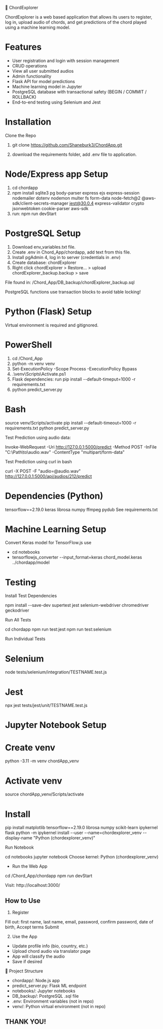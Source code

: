 🎵 ChordExplorer

ChordExplorer is a web based application that allows its users to register, log in, upload audio of chords, and get predictions of the chord played using a machine learning model.


# Features

- User registration and login with session management
- CRUD operations
- View all user submitted audios
- Admin functionality
- Flask API for model predictions
- Machine learning model in Jupyter
- PostgreSQL database with transactional safety (BEGIN / COMMIT / ROLLBACK)
- End-to-end testing using Selenium and Jest

# Installation

Clone the Repo

1. git clone https://github.com/Shaneburk3/ChordApp.git

2. download the requirements folder, add .env file to application.

# Node/Express app Setup

1. cd chordapp
2. npm install sqlite3 pg body-parser express ejs express-session nodemailer dotenv nodemon multer fs form-data node-fetch@2 @aws-sdk/client-secrets-manager jest@30.0.4 express-validator crypto jsonwebtoken cookie-parser aws-sdk
3. run: npm run devStart

# PostgreSQL Setup
1. Download env_variables.txt file.
2. Create .env in Chord_App/chordapp, add text from this file.
3. Install pgAdmin 4, log in to server (credentials in .env)
4. Create database: chordExplorer
5. Right click chordExplorer > Restore... > upload chordExplorer_backup.backup > save

File found in: /Chord_App/DB_backup/chordExplorer_backup.sql

PostgreSQL functions use transaction blocks to avoid table locking!

# Python (Flask) Setup

Virtual environment is required and gitignored.

# PowerShell
1. cd /Chord_App
2. python -m venv venv
3. Set-ExecutionPolicy -Scope Process -ExecutionPolicy Bypass
4. .\venv\Scripts\Activate.ps1
4. Flask dependencies: run pip install --default-timeput=1000 -r requirements.txt
5. python predict_server.py

# Bash
source venv/Scripts/activate
pip install --default-timeout=1000 -r requirements.txt
python predict_server.py

Test Prediction using audio data:

Invoke-WebRequest -Uri http://127.0.0.1:5000/predict -Method POST -InFile "C:\Path\to\audio.wav" -ContentType "multipart/form-data"

Test Prediction using curl in bash

curl -X POST -F "audio=@audio.wav" http://127.0.0.1:5000/api/audios/212/predict


# Dependencies (Python)

tensorflow==2.19.0
keras
librosa
numpy
ffmpeg
pydub
See requirements.txt

# Machine Learning Setup

Convert Keras model for TensorFlow.js use
- cd notebooks
- tensorflowjs_converter --input_format=keras chord_model.keras ../chordapp/model


# Testing

Install Test Dependencies

npm install --save-dev supertest jest selenium-webdriver chromedriver geckodriver

Run All Tests

cd chordapp
npm run test:jest
npm run test:selenium

Run Individual Tests

# Selenium

node tests/selenium/integration/TESTNAME.test.js

# Jest

npx jest tests/jest/unit/TESTNAME.test.js


# Jupyter Notebook Setup

# Create venv
python -3.11 -m venv chordApp_venv
# Activate venv
source chordApp_venv/Scripts/activate
# Install
pip install matplotlib tensorflow==2.19.0 librosa numpy scikit-learn ipykernel flask
python -m ipykernel install --user --name=chordexplorer_venv --display-name "Python (chordexplorer_venv)"

Run Notebook

cd notebooks
jupyter notebook
Choose kernel: Python (chordexplorer_venv)

- Run the Web App

cd /Chord_App/chordapp
npm run devStart

Visit: http://localhost:3000/

## How to Use

1. Register

Fill out: first name, last name, email, password, confirm password, date of birth, Accept terms
Submit

2. Use the App

- Update profile info (bio, country, etc.)
- Upload chord audio via translator page
- App will classify the audio
- Save if desired

📁 Project Structure

- chordapp/: Node.js app
- predict_server.py: Flask ML endpoint
- notebooks/: Jupyter notebooks
- DB_backup/: PostgreSQL .sql file
- .env: Environment variables (not in repo)
- venv/: Python virtual environment (not in repo)

## THANK YOU!
